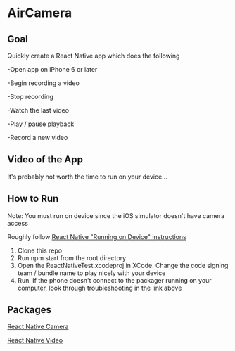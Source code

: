 # AirCamera

## Goal ##
Quickly create a React Native app which does the following

-Open app on iPhone 6 or later

-Begin recording a video

-Stop recording

-Watch the last video

-Play / pause playback

-Record a new video

## Video of the App ##
It's probably not worth the time to run on your device...


## How to Run ##
Note: You must run on device since the iOS simulator doesn't have camera access

Roughly follow [React Native "Running on Device" instructions](https://facebook.github.io/react-native/docs/running-on-device.html)

1) Clone this repo
2) Run npm start from the root directory
3) Open the ReactNativeTest.xcodeproj in XCode. Change the code signing team / bundle name to play nicely with your device
4) Run. If the phone doesn't connect to the packager running on your computer, look through troubleshooting in the link above

## Packages ##
[React Native Camera](https://github.com/react-native-community/react-native-camera)

[React Native Video](https://github.com/react-native-community/react-native-video)
